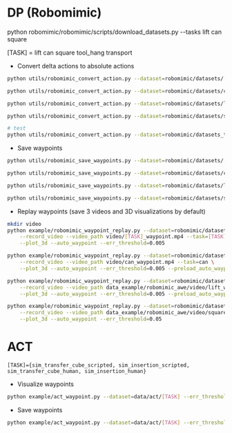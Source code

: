 # DP (Robomimic)
python robomimic/robomimic/scripts/download_datasets.py --tasks lift can square 

[TASK] = lift can square tool_hang transport

* Convert delta actions to absolute actions
```bash
python utils/robomimic_convert_action.py --dataset=robomimic/datasets/[TASK]/ph/low_dim.hdf5

python utils/robomimic_convert_action.py --dataset=robomimic/datasets/can/ph/low_dim.hdf5

python utils/robomimic_convert_action.py --dataset=robomimic/datasets/lift/ph/low_dim.hdf5

python utils/robomimic_convert_action.py --dataset=robomimic/datasets/square/ph/low_dim.hdf5

# test
python utils/robomimic_convert_action.py --dataset=robomimic/datasets_test/square/ph/low_dim.hdf5
```

* Save waypoints
```bash
python utils/robomimic_save_waypoints.py --dataset=robomimic/datasets/[TASK]/ph/low_dim.hdf5 --err_threshold=0.005

python utils/robomimic_save_waypoints.py --dataset=robomimic/datasets/can/ph/low_dim.hdf5 --err_threshold=0.005

python utils/robomimic_save_waypoints.py --dataset=robomimic/datasets/lift/ph/low_dim.hdf5 --err_threshold=0.005

python utils/robomimic_save_waypoints.py --dataset=robomimic/datasets/square/ph/low_dim.hdf5 --err_threshold=0.005
```

* Replay waypoints (save 3 videos and 3D visualizations by default)
```bash
mkdir video
python example/robomimic_waypoint_replay.py --dataset=robomimic/datasets/[TASK]/ph/low_dim.hdf5 \
    --record_video --video_path video/[TASK]_waypoint.mp4 --task=[TASK] \
    --plot_3d --auto_waypoint --err_threshold=0.005

python example/robomimic_waypoint_replay.py --dataset=robomimic/datasets/can/ph/low_dim.hdf5 \
    --record_video --video_path video/can_waypoint.mp4 --task=can \
    --plot_3d --auto_waypoint --err_threshold=0.005 --preload_auto_waypoint

python example/robomimic_waypoint_replay.py --dataset=robomimic/datasets/lift/ph/low_dim.hdf5 \
    --record_video --video_path data_example/robomimic_awe/video/lift_waypoint.mp4 --task=lift \
    --plot_3d --auto_waypoint --err_threshold=0.005 --preload_auto_waypoint

python example/robomimic_waypoint_replay.py --dataset=robomimic/datasets/square/ph/low_dim.hdf5 \
    --record_video --video_path data_example/robomimic_awe/video/square_waypoint.mp4 --task=square \
    --plot_3d --auto_waypoint --err_threshold=0.05
```

# ACT
`[TASK]={sim_transfer_cube_scripted, sim_insertion_scripted, sim_transfer_cube_human, sim_insertion_human}`
* Visualize waypoints
```bash
python example/act_waypoint.py --dataset=data/act/[TASK] --err_threshold=0.01 --plot_3d --end_idx=0 
```

* Save waypoints
```bash
python example/act_waypoint.py --dataset=data/act/[TASK] --err_threshold=0.01 --save_waypoints 
```